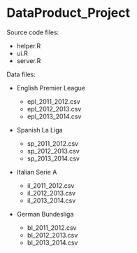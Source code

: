 DataProduct_Project
===================

Source code files: 

* helper.R
* ui.R
* server.R

Data files:
* English Premier League
  * epl_2011_2012.csv
  * epl_2012_2013.csv
  * epl_2013_2014.csv

* Spanish La Liga
  * sp_2011_2012.csv
  * sp_2012_2013.csv
  * sp_2013_2014.csv

* Italian Serie A
  * il_2011_2012.csv
  * il_2012_2013.csv
  * il_2013_2014.csv

* German Bundesliga 
  * bl_2011_2012.csv
  * bl_2012_2013.csv
  * bl_2013_2014.csv
